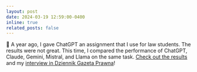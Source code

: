 ```yaml
---
layout: post
date: 2024-03-19 12:59:00-0400
inline: true
related_posts: false
---
```


🤔 A year ago, I gave ChatGPT an assignment that I use for law students. The results were not great. This time, I compared the performance of ChatGPT, Claude, Gemini, Mistral, and Llama on the same task. <a href="https://twitter.com/lszoszk/status/1770071342320099771">Check out the results</a> and my <a href="https://serwisy.gazetaprawna.pl/orzeczenia/artykuly/9481945,szoszkiewicz-chatgpt-przestal-zmyslac-przepisy-prawne-wywiad.html">interview in Dziennik Gazeta Prawna</a>!